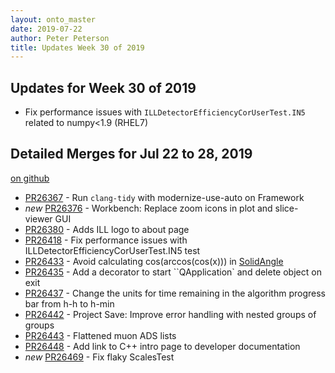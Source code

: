 ```yaml
---
layout: onto_master
date: 2019-07-22
author: Peter Peterson
title: Updates Week 30 of 2019
---
```

Updates for Week 30 of 2019
---------------------------
* Fix performance issues with `ILLDetectorEfficiencyCorUserTest.IN5` related to numpy<1.9 (RHEL7)

Detailed Merges for Jul 22 to 28, 2019
--------------------------------------
[on github](https://github.com/mantidproject/mantid/pulls?q=is%3Apr+merged%3A2019-07-23..2019-07-28)

* [PR26367](https://github.com/mantidproject/mantid/pull/26367) - Run `clang-tidy` with modernize-use-auto on Framework
* *new* [PR26376](https://github.com/mantidproject/mantid/pull/26376) - Workbench: Replace zoom icons in plot and slice-viewer GUI
* [PR26380](https://github.com/mantidproject/mantid/pull/26380) - Adds ILL logo to about page
* [PR26418](https://github.com/mantidproject/mantid/pull/26418) - Fix performance issues with ILLDetectorEfficiencyCorUserTest.IN5 test
* [PR26433](https://github.com/mantidproject/mantid/pull/26433) - Avoid calculating cos(arccos(cos(x))) in [SolidAngle](https://docs.mantidproject.org/nightly/algorithms/SolidAngle-v1.html)
* [PR26435](https://github.com/mantidproject/mantid/pull/26435) - Add a decorator to start ``QApplication` and delete object on exit
* [PR26437](https://github.com/mantidproject/mantid/pull/26437) - Change the units for time remaining in the algorithm progress bar from h-h to h-min
* [PR26442](https://github.com/mantidproject/mantid/pull/26442) - Project Save: Improve error handling with nested groups of groups
* [PR26443](https://github.com/mantidproject/mantid/pull/26443) - Flattened muon ADS lists
* [PR26448](https://github.com/mantidproject/mantid/pull/26448) - Add link to C++ intro page to developer documentation
* *new* [PR26469](https://github.com/mantidproject/mantid/pull/26469) - Fix flaky ScalesTest
